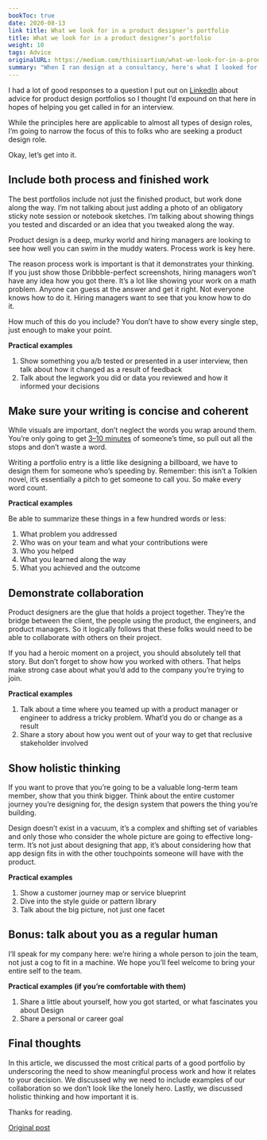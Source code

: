 ```yaml
---
bookToc: true
date: 2020-08-13
link title: What we look for in a product designer’s portfolio
title: What we look for in a product designer’s portfolio
weight: 10
tags: Advice
originalURL: https://medium.com/thisisartium/what-we-look-for-in-a-product-designers-portfolio-d7ae90056a3b
summary: "When I ran design at a consultancy, here's what I looked for in a designer's portfolio."
---
```


I had a lot of good responses to a question I put out on [LinkedIn](https://www.linkedin.com/feed/update/urn:li:activity:6687366713492803584/) about advice for product design portfolios so I thought I’d expound on that here in hopes of helping you get called in for an interview.

While the principles here are applicable to almost all types of design roles, I’m going to narrow the focus of this to folks who are seeking a product design role.

Okay, let’s get into it.

## **Include both process and finished work**

The best portfolios include not just the finished product, but work done along the way. I’m not talking about just adding a photo of an obligatory sticky note session or notebook sketches. I’m talking about showing things you tested and discarded or an idea that you tweaked along the way.

Product design is a deep, murky world and hiring managers are looking to see how well you can swim in the muddy waters. Process work is key here.

The reason process work is important is that it demonstrates your thinking. If you just show those Dribbble-perfect screenshots, hiring managers won’t have any idea how you got there. It’s a lot like showing your work on a math problem. Anyone can guess at the answer and get it right. Not everyone knows how to do it. Hiring managers want to see that you know how to do it.

How much of this do you include? You don’t have to show every single step, just enough to make your point.

**Practical examples**

1. Show something you a/b tested or presented in a user interview, then talk about how it changed as a result of feedback
2. Talk about the legwork you did or data you reviewed and how it informed your decisions

## **Make sure your writing is concise and coherent**

While visuals are important, don’t neglect the words you wrap around them. You’re only going to get [3–10 minutes](https://uxdesign.cc/ever-wonder-how-recruiters-look-at-your-design-portfolio-cc8dd1ecb698) of someone’s time, so pull out all the stops and don’t waste a word.

Writing a portfolio entry is a little like designing a billboard, we have to design them for someone who’s speeding by. Remember: this isn’t a Tolkien novel, it’s essentially a pitch to get someone to call you. So make every word count.

**Practical examples**

Be able to summarize these things in a few hundred words or less:

1. What problem you addressed
2. Who was on your team and what your contributions were
3. Who you helped
4. What you learned along the way
5. What you achieved and the outcome

## **Demonstrate collaboration**

Product designers are the glue that holds a project together. They’re the bridge between the client, the people using the product, the engineers, and product managers. So it logically follows that these folks would need to be able to collaborate with others on their project.

If you had a heroic moment on a project, you should absolutely tell that story. But don’t forget to show how you worked with others. That helps make strong case about what you’d add to the company you’re trying to join.


**Practical examples**

1. Talk about a time where you teamed up with a product manager or engineer to address a tricky problem. What’d you do or change as a result
2. Share a story about how you went out of your way to get that reclusive stakeholder involved

## **Show holistic thinking**

If you want to prove that you’re going to be a valuable long-term team member, show that you think bigger. Think about the entire customer journey you’re designing for, the design system that powers the thing you’re building.

Design doesn’t exist in a vacuum, it’s a complex and shifting set of variables and only those who consider the whole picture are going to effective long-term. It’s not just about designing that app, it’s about considering how that app design fits in with the other touchpoints someone will have with the product.

**Practical examples**

1. Show a customer journey map or service blueprint
2. Dive into the style guide or pattern library
3. Talk about the big picture, not just one facet

## **Bonus: talk about you as a regular human**

I’ll speak for my company here: we’re hiring a whole person to join the team, not just a cog to fit in a machine. We hope you’ll feel welcome to bring your entire self to the team.

**Practical examples (if you’re comfortable with them)**

1. Share a little about yourself, how you got started, or what fascinates you about Design
2. Share a personal or career goal

## **Final thoughts**

In this article, we discussed the most critical parts of a good portfolio by underscoring the need to show meaningful process work and how it relates to your decision. We discussed why we need to include examples of our collaboration so we don’t look like the lonely hero. Lastly, we discussed holistic thinking and how important it is.

Thanks for reading.


[Original post](https://medium.com/thisisartium/what-we-look-for-in-a-product-designers-portfolio-d7ae90056a3b)
